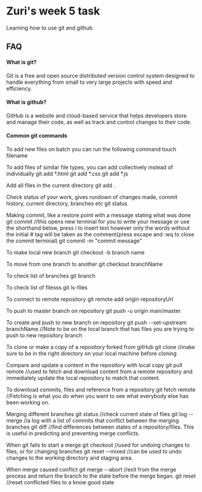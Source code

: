 
# Zuri's week 5 task

Learning how to use git and github


## FAQ

#### What is git?

Git is a free and open source distributed version control system designed to handle everything from small to very large projects with speed and efficiency.

#### What is github?

GitHub is a website and cloud-based service that helps developers store and manage their code, as well as track and control changes to their code.

#### Common git commands

To add new files on batch you can run the following command
    touch filename

To add files of similar file types, you can add collectively instead of individually
    git add *.html
    git add *.css
    git add *.js

Add all files in the current directory
    git add .

Check status of your work, gives rundown of changes made, commit history, current directory, branches etc
    git status

Making commit, like a restore point with a message stating what was done
    git commit //this opens new terminal for you to write your message or use the shorthand below, press i to insert text however only the words without the initial # tag will be taken as the comment(press escape and :wq  to close the commit terminal)
    git commit -m "commit message"

To make local new branch
    git checkout -b branch name

To move from one branch to another
    git checkout branchName

To check list of branches
    git branch

To check list of filesss
    git ls-files

To connect to remote repository
    git remote add origin repositoryUrl

To push to master branch on repository
    git push -u origin main/master

To create and push to new branch on repository
   git push --set-upstream branchName //Note to be on the local branch that has files you are trying to push to new repository branch

To clone or make a copy of a repository forked from gitHub
   git clone   //make sure to be in the right directory on your local machine before cloning

Compare and update a content in the repository with local copy
  git pull  remote  //used to fetch and download content from a remote repository and immediately update the local repository to match that content.

To download commits, files and reference from a repository
   git fetch remote //Fetching is what you do when you want to see what everybody else has been working on.

Merging different branches
   git status //check current state of files
   git log --merge //a log with a list of commits that conflict between the merging branches
   git diff  //find differences between states of a repository/files. This is useful in predicting and preventing merge conflicts.
   
When git fails to start a merge
   git checkout  //used for undoing changes to files, or for changing branches
   git reset --mixed //can be used to undo changes to the working directory and staging area.

When merge caused conflict
   git merge --abort  //exit from the merge process and return the branch to the state before the merge began.
   git reset //reset conflicted files to a know good state



